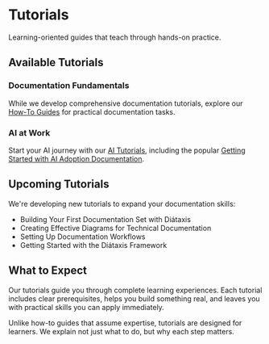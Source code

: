 # Tutorials

Learning-oriented guides that teach through hands-on practice.

## Available Tutorials

### Documentation Fundamentals

While we develop comprehensive documentation tutorials, explore our [How-To Guides](../how-to/index.md) for practical documentation tasks.

### AI at Work

Start your AI journey with our [AI Tutorials](../ai/tutorials/index.md), including the popular [Getting Started with AI Adoption Documentation](../ai/tutorials/getting-started-ai-adoption-docs.md).

## Upcoming Tutorials

We're developing new tutorials to expand your documentation skills:

- Building Your First Documentation Set with Diátaxis
- Creating Effective Diagrams for Technical Documentation
- Setting Up Documentation Workflows
- Getting Started with the Diátaxis Framework

## What to Expect

Our tutorials guide you through complete learning experiences. Each tutorial includes clear prerequisites, helps you build something real, and leaves you with practical skills you can apply immediately.

Unlike how-to guides that assume expertise, tutorials are designed for learners. We explain not just what to do, but why each step matters.
